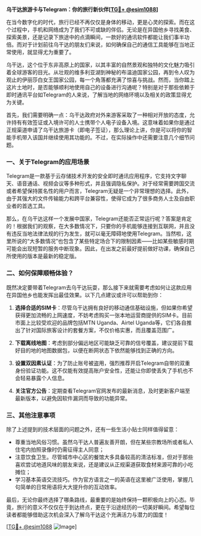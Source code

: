 **乌干达旅游卡与Telegram：你的旅行新伙伴[[TG💪+ @esim1088](https://t.me/s/esim1088)]**

在当今数字化的时代，旅行已经不再仅仅是身体的移动，更是心灵的探索。而在这个过程中，手机和网络成为了我们不可或缺的伴侣。无论是在异国他乡寻找美食、探索美景，还是记录下旅途中的点滴瞬间，一款好的通讯软件都能让我们事半功倍。而对于计划前往乌干达的朋友们来说，如何确保自己的通信工具能够在当地正常使用，就显得尤为重要了。

乌干达，这个位于东非高原上的国家，以其丰富的自然景观和独特的文化魅力吸引着全球游客的目光。从壮观的维多利亚湖到神秘的布温迪国家公园，再到令人叹为观止的伊丽莎白女王国家公园，每一个角落都充满了惊喜与挑战。然而，当你踏上这片土地时，是否能够顺利地使用自己的设备进行沟通呢？特别是对于那些依赖于即时通讯平台如Telegram的人来说，了解当地的网络环境以及相关的政策显得尤为关键。

首先，我们需要明确一点：乌干达政府对外来游客采取了一种相对开放的态度，允许持有有效签证或入境许可的人士携带个人电子设备入境。这意味着如果你是通过正规渠道申请了乌干达旅游卡（即电子签证），那么理论上讲，你是可以将你的智能手机带入该国并继续使用其功能的。不过，在实际操作中还需要注意几个细节问题。

### 一、关于Telegram的应用场景

Telegram是一款基于云存储技术开发的安全即时通讯应用程序，它支持文字聊天、语音通话、视频会议等多种形式，并且强调隐私保护。对于经常需要跨国交流或者希望保持匿名性的用户而言，Telegram无疑是一个非常理想的选择。此外，由于其强大的文件传输能力和跨平台兼容性，使得它成为了很多商务人士及自由职业者的首选工具。

那么，在乌干达这样一个发展中国家，Telegram还能否正常运行呢？答案是肯定的！根据我们的观察，在大多数情况下，只要你的手机能够连接到互联网，并且没有违反当地法律法规的行为发生，就可以毫无障碍地使用Telegram。当然啦，这里所说的“大多数情况”也包含了某些特定场合下的限制因素——比如某些敏感时期可能会出现短暂的服务中断现象。因此，在出发之前最好提前做好功课，确保自己所使用的版本是最新的稳定版。

### 二、如何保障顺畅体验？

既然决定要带着Telegram去乌干达玩耍，那么接下来就需要考虑如何让这款应用在异国他乡也能发挥出最佳效果。以下几点建议或许可以帮助到你：

1. **选择合适的SIM卡**：尽管乌干达拥有良好的移动通信基础设施，但如果你希望获得更加流畅的上网速度，不妨考虑购买一张本地运营商提供的SIM卡。目前市面上比较受欢迎的品牌包括MTN Uganda、Airtel Uganda等，它们各自推出了针对国际旅客设计的套餐方案，不仅价格实惠，而且覆盖范围广。
   
2. **下载离线地图**：考虑到部分偏远地区可能缺乏可靠的信号覆盖，建议提前下载好目的地的地图数据包，以便在断网状态下依然能够找到正确的方向。
   
3. **设置双因素认证**：为了防止账号被盗用，强烈推荐开启Telegram自带的双重身份验证功能。这不仅能有效提高账户安全性，还能让你即使丢失了手机也不会轻易暴露个人信息。

4. **关注官方公告**：定期查看Telegram官网发布的最新消息，及时更新客户端至最新版本，以避免因软件漏洞而导致的功能异常。

### 三、其他注意事项

除了上述提到的技术层面的问题之外，还有一些生活小贴士同样值得留意：

- 尊重当地风俗习惯。虽然乌干达人普遍友善开朗，但在某些宗教场所或者私人住宅内拍照录像时仍需征得主人同意；
- 注意饮食卫生。尽管城市中心区的餐馆大多具备较高的清洁标准，但对于那些喜欢尝试地道风味的朋友来说，还是建议从正规渠道获取食材来源可靠的小吃摊位；
- 学习基本英语交流技巧。作为官方语言之一的英语在这里被广泛使用，掌握几句简单的日常用语将大大提升你的互动效率。

最后，无论你最终选择了哪条路线，最重要的是始终保持一颗积极向上的心态。毕竟，旅行的意义不仅仅在于到达终点，更在于沿途经历的一切美好瞬间。希望每位读者都能够借助这次机会深入了解乌干达这个充满活力与潜力的国度！

[[TG💪+ @esim1088](https://t.me/s/esim1088) ![Image](https://i.postimg.cc/4NQfJmqS/Snipaste-2025-05-13-00-14-12.png)]